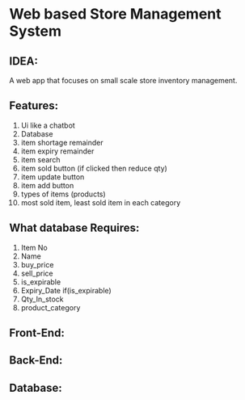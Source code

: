 Web based Store Management System
===========

IDEA:
-------------
A web app that focuses on small scale store inventory management.

Features:
-------------
1. Ui like a chatbot
2. Database
3. item shortage remainder
4. item expiry remainder
5. item search
6. item sold button (if clicked then reduce qty)
7. item update button
8. item add button
9. types of items (products)
10. most sold item, least sold item in each category

What database Requires:
-------------
1. Item No
2. Name
3. buy_price
4. sell_price
6. is_expirable
7. Expiry_Date if(is_expirable)
8. Qty_In_stock
9. product_category

Front-End:
-------------

Back-End:
-------------

Database:
-------------
